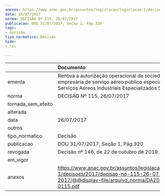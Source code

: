 ```yaml
---
anexos: https://www.anac.gov.br/assuntos/legislacao/legislacao-1/decisoes/2017/decisao-no-115-26-07-2017/@@display-file/arquivo_norma/DA2017-0115.pdf
data: 26/07/2017
norma: DECISÃO Nº 115, 26/07/2017
publicacao: DOU 31/07/2017, Seção 1, Pág.320
tags:
- decisão
tipo_normatico: Decisão
hide: 
- toc 
 
---
```


|                    | Documento                                                                                                                                              |
|:-------------------|:-------------------------------------------------------------------------------------------------------------------------------------------------------|
| ementa             | Renova a autorização operacional de sociedade empresária de serviço aéreo público especializado - Serviços Aéreos Industriais Especializados SAI Ltda. |
| norma              | DECISÃO Nº 115, 26/07/2017                                                                                                                             |
| tornada_sem_efeito |                                                                                                                                                        |
| alterada           |                                                                                                                                                        |
| data               | 26/07/2017                                                                                                                                             |
| outros             |                                                                                                                                                        |
| tipo_normatico     | Decisão                                                                                                                                                |
| publicacao         | DOU 31/07/2017, Seção 1, Pág.320                                                                                                                       |
| revogada           | Decisão nº 146, de 22 de outubro de 2019.                                                                                                              |
| em_vigor           |                                                                                                                                                        |
| anexos             | https://www.anac.gov.br/assuntos/legislacao/legislacao-1/decisoes/2017/decisao-no-115-26-07-2017/@@display-file/arquivo_norma/DA2017-0115.pdf          |